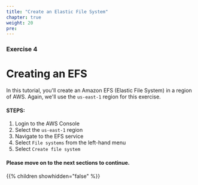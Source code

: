 ```yaml
---
title: "Create an Elastic File System"
chapter: true
weight: 20
pre:
---
```


### Exercise 4 

# Creating an EFS

In this tutorial, you'll create an Amazon EFS (Elastic File System) in a region of AWS.
Again, we'll use the `us-east-1` region for this exercise. 

#### STEPS:
1. Login to the AWS Console
2. Select the `us-east-1` region
3. Navigate to the EFS service
4. Select `File systems` from the left-hand menu
5. Select `Create file system`

#### Please move on to the next sections to continue.

{{% children showhidden="false" %}}

